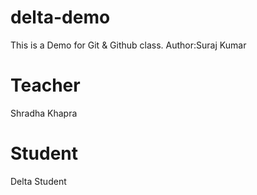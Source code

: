 # delta-demo
This is a Demo for Git &amp; Github class.
Author:Suraj Kumar

# Teacher
Shradha Khapra

# Student 
Delta Student

